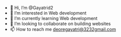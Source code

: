 - 👋 Hi, I’m @Gayatrid2
- 👀 I’m interested in Web development
- 🌱 I’m currently learning Web development
- 💞️ I’m looking to collaborate on building websites
- 📫 How to reach me deoregayatri@3232gmail.com

<!---
Gayatrid2/Gayatrid2 is a ✨ special ✨ repository because its `README.md` (this file) appears on your GitHub profile.
You can click the Preview link to take a look at your changes.
--->
